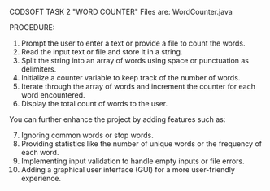 CODSOFT TASK 2
"WORD COUNTER"
Files are: WordCounter.java

PROCEDURE:
1. Prompt the user to enter a text or provide a file to count the words.
2. Read the input text or file and store it in a string.
3. Split the string into an array of words using space or punctuation as delimiters.
4. Initialize a counter variable to keep track of the number of words.
5. Iterate through the array of words and increment the counter for each word encountered.
6. Display the total count of words to the user.

You can further enhance the project by adding features such as:

7. Ignoring common words or stop words.
8. Providing statistics like the number of unique words or the frequency of each word.
9. Implementing input validation to handle empty inputs or file errors.
10. Adding a graphical user interface (GUI) for a more user-friendly experience.
